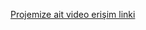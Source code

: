 [Projemize ait video erişim linki](https://drive.google.com/file/d/1UYItptdhCO2i1aZv2M1GEYF04cWbwLf8/view?usp=sharing)

